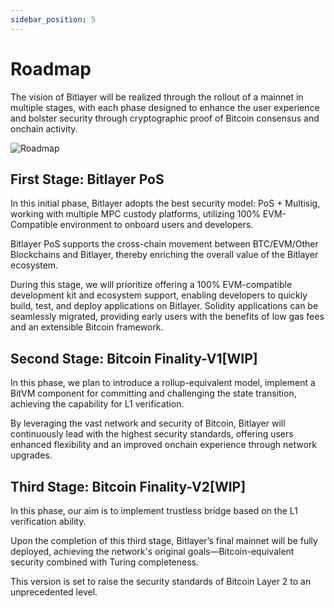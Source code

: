 ```yaml
---
sidebar_position: 5
---
```


# Roadmap
The vision of Bitlayer will be realized through the rollout of a mainnet in multiple stages, with each phase designed to enhance the user experience and bolster security through cryptographic proof of Bitcoin consensus and onchain activity.

![Roadmap](/img/Introduction/roadmap3.png)

## First Stage: Bitlayer PoS
In this initial phase, Bitlayer adopts the best security model: PoS + Multisig, working with multiple MPC custody platforms, utilizing 100% EVM-Compatible environment to onboard users and developers.

Bitlayer PoS supports the cross-chain movement between BTC/EVM/Other Blockchains and Bitlayer, thereby enriching the overall value of the Bitlayer ecosystem.

During this stage, we will prioritize offering a 100% EVM-compatible development kit and ecosystem support, enabling developers to quickly build, test, and deploy applications on Bitlayer. Solidity applications can be seamlessly migrated, providing early users with the benefits of low gas fees and an extensible Bitcoin framework.

## Second Stage: Bitcoin Finality-V1[WIP]

In this phase, we plan to introduce a rollup-equivalent model, implement a BitVM component for committing and challenging the state transition, achieving the capability for L1 verification.

By leveraging the vast network and security of Bitcoin, Bitlayer will continuously lead with the highest security standards, offering users enhanced flexibility and an improved onchain experience through network upgrades.

## Third Stage: Bitcoin Finality-V2[WIP]
In this phase, our aim is to implement trustless bridge based on the L1 verification ability.

Upon the completion of this third stage, Bitlayer’s final mainnet will be fully deployed, achieving the network's original goals—Bitcoin-equivalent security combined with Turing completeness. 

This version is set to raise the security standards of Bitcoin Layer 2 to an unprecedented level.
